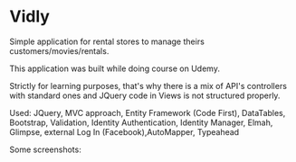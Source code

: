 # Vidly

Simple application for rental stores to manage theirs customers/movies/rentals.

This application was built while doing course on Udemy.

Strictly for learning purposes, that's why there is a mix of API's controllers with standard ones and JQuery code in Views is not structured properly.

Used: JQuery, MVC approach, Entity Framework (Code First), DataTables, Bootstrap, Validation, Identity Authentication, Identity Manager,
Elmah, Glimpse, external Log In (Facebook),AutoMapper, Typeahead


Some screenshots:
